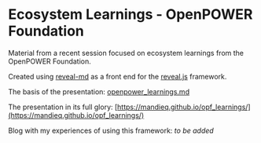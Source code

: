# Ecosystem Learnings - OpenPOWER Foundation

Material from a recent session focused on ecosystem learnings from the OpenPOWER Foundation.

Created using [reveal-md](https://github.com/webpro/reveal-md) as a front end for the  [reveal.js](https://revealjs.com/#/) framework.

The basis of the presentation: [openpower_learnings.md](openpower_learnings.md)

The presentation in its full glory: [https://mandieq.github.io/opf_learnings/](https://mandieq.github.io/opf_learnings/)

Blog with my experiences of using this framework: _to be added_

